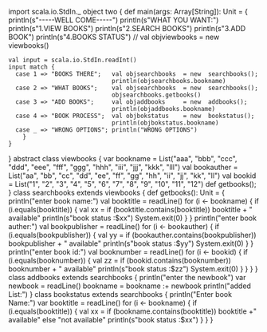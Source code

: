 import scala.io.StdIn._
object two {
  def main(args: Array[String]): Unit = {
    println(s"-----WELL COME-----")
    println(s"WHAT YOU WANT:")
    println(s"1.VIEW BOOKS")
    println(s"2.SEARCH BOOKS")
    println(s"3.ADD BOOK")
    println(s"4.BOOKS STATUS")
   // val objviewbooks    = new  viewbooks()



    val input = scala.io.StdIn.readInt()
    input match {
      case 1 => "BOOKS THERE";   val objsearchbooks  = new  searchbooks();
                                 println(objsearchbooks.bookname)
      case 2 => "WHAT BOOKS";    val objsearchbooks  = new  searchbooks();
                                 objsearchbooks.getbooks()
      case 3 => "ADD BOOKS";     val objaddbooks     = new  addbooks();
                                 println(objaddbooks.bookname)
      case 4 => "BOOK PROCESS";  val objbokstatus    = new  bookstatus();
                                 println(objbokstatus.bookname)
      case _ => "WRONG OPTIONS"; println("WRONG OPTIONS")
        }
    }
  }
abstract class viewbooks {
    var bookname    = List("aaa", "bbb", "ccc", "ddd", "eee", "fff", "ggg", "hhh", "iii", "jjj", "kkk", "lll")
    val bookauther  = List("aa", "bb", "cc", "dd", "ee", "ff", "gg", "hh", "ii", "jj", "kk", "ll")
    val bookid      = List("1", "2", "3", "4", "5", "6", "7", "8", "9", "10", "11", "12")
    def getbooks();
  }
  class searchbooks extends viewbooks {
    def getbooks(): Unit = {
      println("enter book name:")
      val booktitle = readLine()
      for (i <- bookname) {
        if (i.equals(booktitle)) {
          val xx = if (booktitle.contains(booktitle)) booktitle + "    available"
          println(s"book status :$xx")
          System.exit(0)
        }
      }
      println("enter book auther:")
      val bookpublisher = readLine()
      for (i <- bookauther) {
        if (i.equals(bookpublisher)) {
          val yy = if (bookauther.contains(bookpublisher)) bookpublisher + "     available"
          println(s"book status :$yy")
          System.exit(0)
        }
      }
      println("enter book id:")
      val booknumber = readLine()
      for (i <- bookid) {
        if (i.equals(booknumber)) {
          val zz = if (bookid.contains(booknumber)) booknumber + "    available"
          println(s"book status :$zz")
          System.exit(0)
        }
      }
    }
  }
  class addbooks extends searchbooks  {
      println("enter the newbook")
      var newbook = readLine()
      bookname = bookname :+ newbook
      println("added List:")
  }
   class bookstatus extends searchbooks  {
    println("Enter book Name:")
    var booktitle = readLine()
    for (i <- bookname) {
      if (i.equals(booktitle)) {
        val xx = if (bookname.contains(booktitle)) booktitle +"    available" else "not available"
        println(s"book status :$xx")
      }
    }
}
